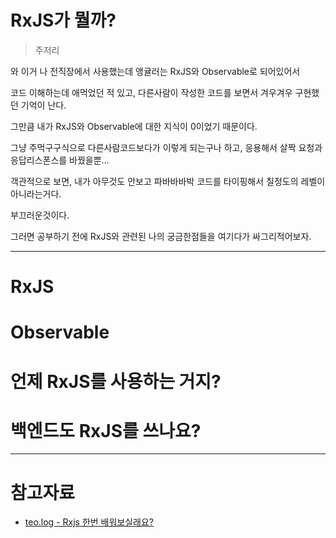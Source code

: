 # RxJS가 뭘까?

> 주저리

와 이거 나 전직장에서 사용했는데 앵귤러는 RxJS와 Observable로 되어있어서

코드 이해하는데 애먹었던 적 있고, 다른사람이 작성한 코드를 보면서 겨우겨우 구현했던 기억이 난다.

그만큼 내가 RxJS와 Observable에 대한 지식이 0이었기 때문이다.

그냥 주먹구구식으로 다른사람코드보다가 이렇게 되는구나 하고, 응용해서 살짝 요청과 응답리스폰스를 바꿨을뿐...

객관적으로 보면, 내가 아무것도 안보고 파바바바박 코드를 타이핑해서 칠정도의 레벨이 아니라는거다.

부끄러운것이다.

그러면 공부하기 전에 RxJS와 관련된 나의 궁금한점들을 여기다가 싸그리적어보자.

---

# RxJS

# Observable

# 언제 RxJS를 사용하는 거지?

# 백엔드도 RxJS를 쓰나요?

---

# 참고자료

- [teo.log - Rxjs 한번 배워보실래요?](https://velog.io/@teo/rxjs)
